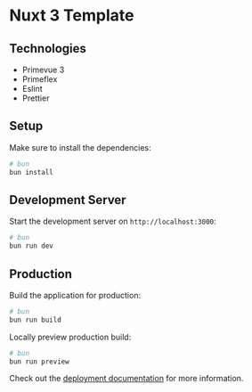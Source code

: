 # Nuxt 3 Template

## Technologies

* Primevue 3
* Primeflex
* Eslint
* Prettier

## Setup

Make sure to install the dependencies:

```bash
# bun
bun install
```

## Development Server

Start the development server on `http://localhost:3000`:

```bash
# bun
bun run dev
```

## Production

Build the application for production:

```bash
# bun
bun run build
```

Locally preview production build:

```bash
# bun
bun run preview
```

Check out the [deployment documentation](https://nuxt.com/docs/getting-started/deployment) for more information.
